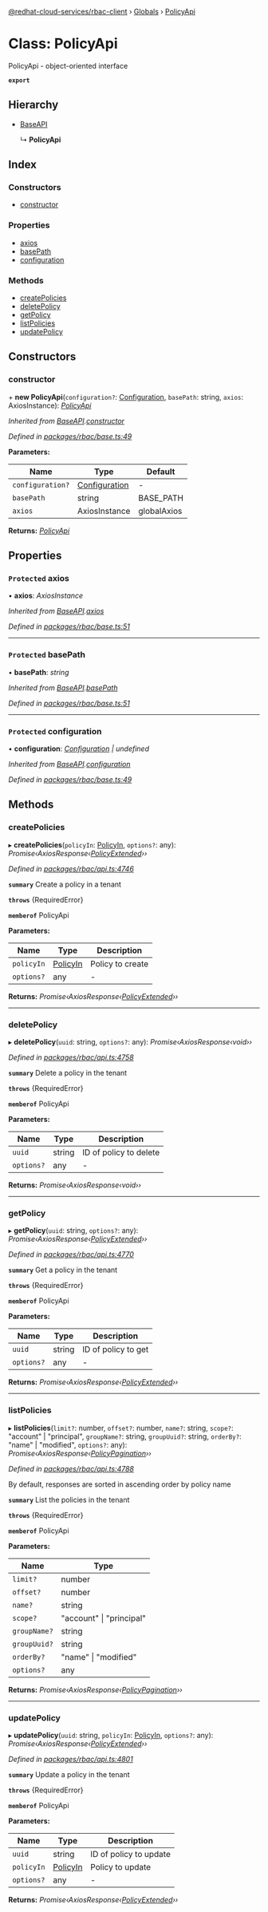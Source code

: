 [@redhat-cloud-services/rbac-client](../README.md) › [Globals](../globals.md) › [PolicyApi](policyapi.md)

# Class: PolicyApi

PolicyApi - object-oriented interface

**`export`** 

## Hierarchy

* [BaseAPI](baseapi.md)

  ↳ **PolicyApi**

## Index

### Constructors

* [constructor](policyapi.md#constructor)

### Properties

* [axios](policyapi.md#protected-axios)
* [basePath](policyapi.md#protected-basepath)
* [configuration](policyapi.md#protected-configuration)

### Methods

* [createPolicies](policyapi.md#createpolicies)
* [deletePolicy](policyapi.md#deletepolicy)
* [getPolicy](policyapi.md#getpolicy)
* [listPolicies](policyapi.md#listpolicies)
* [updatePolicy](policyapi.md#updatepolicy)

## Constructors

###  constructor

\+ **new PolicyApi**(`configuration?`: [Configuration](configuration.md), `basePath`: string, `axios`: AxiosInstance): *[PolicyApi](policyapi.md)*

*Inherited from [BaseAPI](baseapi.md).[constructor](baseapi.md#constructor)*

*Defined in [packages/rbac/base.ts:49](https://github.com/RedHatInsights/javascript-clients/blob/master/packages/rbac/base.ts#L49)*

**Parameters:**

Name | Type | Default |
------ | ------ | ------ |
`configuration?` | [Configuration](configuration.md) | - |
`basePath` | string | BASE_PATH |
`axios` | AxiosInstance | globalAxios |

**Returns:** *[PolicyApi](policyapi.md)*

## Properties

### `Protected` axios

• **axios**: *AxiosInstance*

*Inherited from [BaseAPI](baseapi.md).[axios](baseapi.md#protected-axios)*

*Defined in [packages/rbac/base.ts:51](https://github.com/RedHatInsights/javascript-clients/blob/master/packages/rbac/base.ts#L51)*

___

### `Protected` basePath

• **basePath**: *string*

*Inherited from [BaseAPI](baseapi.md).[basePath](baseapi.md#protected-basepath)*

*Defined in [packages/rbac/base.ts:51](https://github.com/RedHatInsights/javascript-clients/blob/master/packages/rbac/base.ts#L51)*

___

### `Protected` configuration

• **configuration**: *[Configuration](configuration.md) | undefined*

*Inherited from [BaseAPI](baseapi.md).[configuration](baseapi.md#protected-configuration)*

*Defined in [packages/rbac/base.ts:49](https://github.com/RedHatInsights/javascript-clients/blob/master/packages/rbac/base.ts#L49)*

## Methods

###  createPolicies

▸ **createPolicies**(`policyIn`: [PolicyIn](../interfaces/policyin.md), `options?`: any): *Promise‹AxiosResponse‹[PolicyExtended](../interfaces/policyextended.md)››*

*Defined in [packages/rbac/api.ts:4746](https://github.com/RedHatInsights/javascript-clients/blob/master/packages/rbac/api.ts#L4746)*

**`summary`** Create a policy in a tenant

**`throws`** {RequiredError}

**`memberof`** PolicyApi

**Parameters:**

Name | Type | Description |
------ | ------ | ------ |
`policyIn` | [PolicyIn](../interfaces/policyin.md) | Policy to create |
`options?` | any | - |

**Returns:** *Promise‹AxiosResponse‹[PolicyExtended](../interfaces/policyextended.md)››*

___

###  deletePolicy

▸ **deletePolicy**(`uuid`: string, `options?`: any): *Promise‹AxiosResponse‹void››*

*Defined in [packages/rbac/api.ts:4758](https://github.com/RedHatInsights/javascript-clients/blob/master/packages/rbac/api.ts#L4758)*

**`summary`** Delete a policy in the tenant

**`throws`** {RequiredError}

**`memberof`** PolicyApi

**Parameters:**

Name | Type | Description |
------ | ------ | ------ |
`uuid` | string | ID of policy to delete |
`options?` | any | - |

**Returns:** *Promise‹AxiosResponse‹void››*

___

###  getPolicy

▸ **getPolicy**(`uuid`: string, `options?`: any): *Promise‹AxiosResponse‹[PolicyExtended](../interfaces/policyextended.md)››*

*Defined in [packages/rbac/api.ts:4770](https://github.com/RedHatInsights/javascript-clients/blob/master/packages/rbac/api.ts#L4770)*

**`summary`** Get a policy in the tenant

**`throws`** {RequiredError}

**`memberof`** PolicyApi

**Parameters:**

Name | Type | Description |
------ | ------ | ------ |
`uuid` | string | ID of policy to get |
`options?` | any | - |

**Returns:** *Promise‹AxiosResponse‹[PolicyExtended](../interfaces/policyextended.md)››*

___

###  listPolicies

▸ **listPolicies**(`limit?`: number, `offset?`: number, `name?`: string, `scope?`: "account" | "principal", `groupName?`: string, `groupUuid?`: string, `orderBy?`: "name" | "modified", `options?`: any): *Promise‹AxiosResponse‹[PolicyPagination](../interfaces/policypagination.md)››*

*Defined in [packages/rbac/api.ts:4788](https://github.com/RedHatInsights/javascript-clients/blob/master/packages/rbac/api.ts#L4788)*

By default, responses are sorted in ascending order by policy name

**`summary`** List the policies in the tenant

**`throws`** {RequiredError}

**`memberof`** PolicyApi

**Parameters:**

Name | Type |
------ | ------ |
`limit?` | number |
`offset?` | number |
`name?` | string |
`scope?` | "account" &#124; "principal" |
`groupName?` | string |
`groupUuid?` | string |
`orderBy?` | "name" &#124; "modified" |
`options?` | any |

**Returns:** *Promise‹AxiosResponse‹[PolicyPagination](../interfaces/policypagination.md)››*

___

###  updatePolicy

▸ **updatePolicy**(`uuid`: string, `policyIn`: [PolicyIn](../interfaces/policyin.md), `options?`: any): *Promise‹AxiosResponse‹[PolicyExtended](../interfaces/policyextended.md)››*

*Defined in [packages/rbac/api.ts:4801](https://github.com/RedHatInsights/javascript-clients/blob/master/packages/rbac/api.ts#L4801)*

**`summary`** Update a policy in the tenant

**`throws`** {RequiredError}

**`memberof`** PolicyApi

**Parameters:**

Name | Type | Description |
------ | ------ | ------ |
`uuid` | string | ID of policy to update |
`policyIn` | [PolicyIn](../interfaces/policyin.md) | Policy to update |
`options?` | any | - |

**Returns:** *Promise‹AxiosResponse‹[PolicyExtended](../interfaces/policyextended.md)››*

